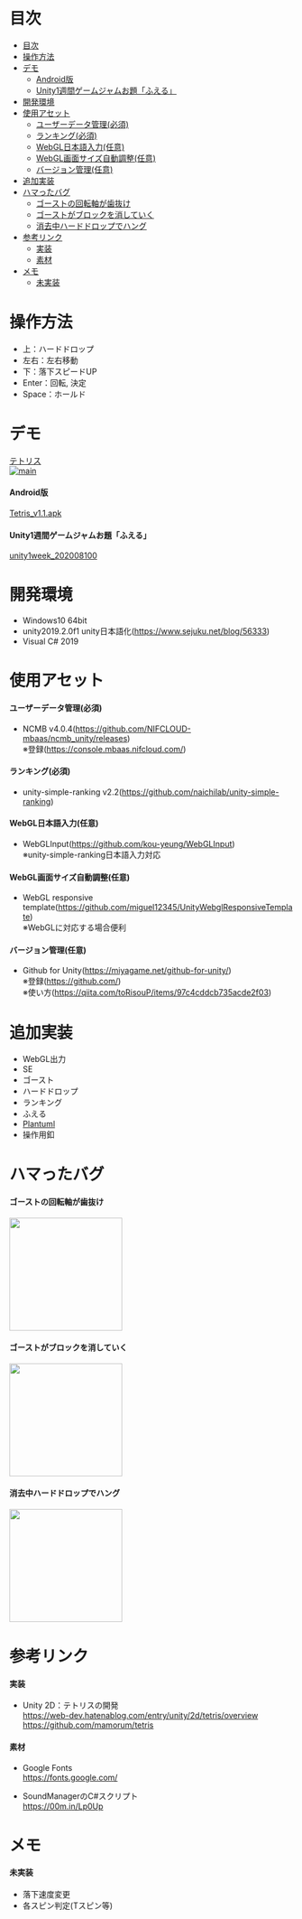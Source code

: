 # 目次
<!-- TOC -->

- [目次](#目次)
- [操作方法](#操作方法)
- [デモ](#デモ)
  - [Android版](#android版)
  - [Unity1週間ゲームジャムお題「ふえる」](#unity1週間ゲームジャムお題ふえる)
- [開発環境](#開発環境)
- [使用アセット](#使用アセット)
  - [ユーザーデータ管理(必須)](#ユーザーデータ管理必須)
  - [ランキング(必須)](#ランキング必須)
  - [WebGL日本語入力(任意)](#webgl日本語入力任意)
  - [WebGL画面サイズ自動調整(任意)](#webgl画面サイズ自動調整任意)
  - [バージョン管理(任意)](#バージョン管理任意)
- [追加実装](#追加実装)
- [ハマったバグ](#ハマったバグ)
  - [ゴーストの回転軸が歯抜け](#ゴーストの回転軸が歯抜け)
  - [ゴーストがブロックを消していく](#ゴーストがブロックを消していく)
  - [消去中ハードドロップでハング](#消去中ハードドロップでハング)
- [参考リンク](#参考リンク)
  - [実装](#実装)
  - [素材](#素材)
- [メモ](#メモ)
  - [未実装](#未実装)

<!-- /TOC -->

# 操作方法
- 上：ハードドロップ
- 左右：左右移動
- 下：落下スピードUP
- Enter：回転, 決定
- Space：ホールド

# デモ
[テトリス](https://little-hoge.github.io/tetris/)  
[![main](https://user-images.githubusercontent.com/3638785/90015586-c3453100-dce3-11ea-959d-6de3a24d19ee.gif)](https://little-hoge.github.io/tetris/)

#### Android版
[Tetris_v1.1.apk](https://github.com/little-hoge/tetris/releases/download/v1.1/Tetris.apk)

#### Unity1週間ゲームジャムお題「ふえる」
[unity1week_202008100](https://unityroom.com/games/1weektetris)

# 開発環境
- Windows10 64bit
- unity2019.2.0f1  unity日本語化(https://www.sejuku.net/blog/56333)
- Visual C# 2019

# 使用アセット
#### ユーザーデータ管理(必須)
- NCMB v4.0.4(https://github.com/NIFCLOUD-mbaas/ncmb_unity/releases) \
※登録(https://console.mbaas.nifcloud.com/)

#### ランキング(必須)
- unity-simple-ranking v2.2(https://github.com/naichilab/unity-simple-ranking)

#### WebGL日本語入力(任意)
- WebGLInput(https://github.com/kou-yeung/WebGLInput) \
※unity-simple-ranking日本語入力対応  

#### WebGL画面サイズ自動調整(任意)
- WebGL responsive template(https://github.com/miguel12345/UnityWebglResponsiveTemplate) \
※WebGLに対応する場合便利  

#### バージョン管理(任意)
- Github for Unity(https://miyagame.net/github-for-unity/) \
※登録(https://github.com/) \
※使い方(https://qiita.com/toRisouP/items/97c4cddcb735acde2f03)

# 追加実装
- WebGL出力
- SE
- ゴースト
- ハードドロップ
- ランキング
- ふえる
- [Plantuml](https://github.com/little-hoge/tetris/tree/master/plantuml)
- 操作用釦

# ハマったバグ
#### ゴーストの回転軸が歯抜け  
<img src="https://user-images.githubusercontent.com/3638785/90013347-0d2c1800-dce0-11ea-88fe-b111bc047c99.gif" width="200" >  

#### ゴーストがブロックを消していく
<img src="https://user-images.githubusercontent.com/3638785/90013343-0bfaeb00-dce0-11ea-8078-cac88cd8cd88.gif" width="200" >

#### 消去中ハードドロップでハング
<img src="https://user-images.githubusercontent.com/3638785/90106430-5d5bb680-dd82-11ea-8746-45fb37804920.gif" width="200" >

# 参考リンク
#### 実装
- Unity 2D：テトリスの開発  
https://web-dev.hatenablog.com/entry/unity/2d/tetris/overview  
https://github.com/mamorum/tetris

#### 素材
- Google Fonts  
https://fonts.google.com/

- SoundManagerのC#スクリプト  
https://00m.in/Lp0Up

# メモ
#### 未実装
- 落下速度変更
- 各スピン判定(Tスピン等)

